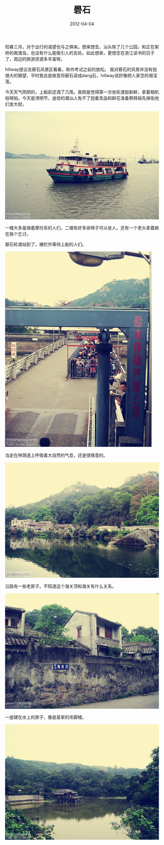 ﻿---
title: "礐石"
date: 2012-04-04
categories: 
  - "travels"
tags: 
  - "汕头"
  - "礐石"
---

阳春三月，对于出行的渴望也与之俱来。想来想去，汕头除了几个公园，和正在架桥的南澳岛，也没有什么能吸引人的去处。如此想来，更想念在浙江读书的日子了，周边的旅游资源多丰富呀。

hillway提议去礐石风景区看看，称作考试之前的放松。 我对礐石的风景并没有抱很大的期望，平时我总是故意将礐石读成dang石，hillway说好像把人家念的很淫荡。

今天天气阴阴的，上船前还滴了几雨。我倒是觉得第一次坐轮渡挺新鲜，拿着相机拍呀拍。今天是清明节，迷信的潮汕人免不了抱着贡品和鲜花准备祭拜祖先保佑他们发大财。

![礐石风景区](/images/7044360277_c7563101d7_z.jpg)

<!--more-->一楼大多是骑着摩托车的人们，二楼有好多排椅子可以坐人，还有一个老头拿着碗在挨个乞讨。

礐石轮渡站到了，栅栏外等待上船的人们。

![礐石风景区](/images/6898264260_dfbca819de_z.jpg)

当走在林荫道上呼吸着大自然的气息，还是很惬意的。

![礐石风景区](/images/7044359077_3e7be4cd26_z.jpg)

沿路有一些老房子。不知道这个海关顶和海关有什么关系。

![礐石风景区](/images/7044359641_6fcd3b569d_z.jpg)

一座建在水上的房子，像是苗家的吊脚楼。

![礐石风景区](/images/6898263696_28333eacaa_z.jpg)
